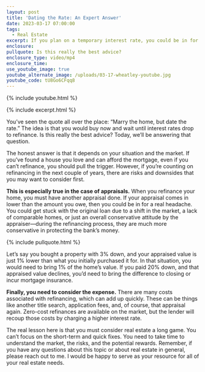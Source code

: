 ```yaml
---
layout: post
title: 'Dating the Rate: An Expert Answer'
date: 2023-03-17 07:00:00
tags:
  - Real Estate
excerpt: If you plan on a temporary interest rate, you could be in for a headache.
enclosure:
pullquote: Is this really the best advice?
enclosure_type: video/mp4
enclosure_time:
use_youtube_image: true
youtube_alternate_image: /uploads/03-17-wheatley-youtube.jpg
youtube_code: tU8Go6CFqq8
---
```

{% include youtube.html %}

{% include excerpt.html %}&nbsp;

You’ve seen the quote all over the place: “Marry the home, but date the rate.” The idea is that you would buy now and wait until interest rates drop to refinance. Is this really the best advice? Today, we’ll be answering that question.

The honest answer is that it depends on your situation and the market. If you’ve found a house you love and can afford the mortgage, even if you can’t refinance, you should pull the trigger. However, if you’re counting on refinancing in the next couple of years, there are risks and downsides that you may want to consider first.

**This is especially true in the case of appraisals.** When you refinance your home, you must have another appraisal done. If your appraisal comes in lower than the amount you owe, then you could be in for a real headache. You could get stuck with the original loan due to a shift in the market, a lack of comparable homes, or just an overall conservative attitude by the appraiser—during the refinancing process, they are much more conservative in protecting the bank’s money.

{% include pullquote.html %}

Let’s say you bought a property with 3% down, and your appraised value is just 1% lower than what you initially purchased it for. In that situation, you would need to bring 1% of the home’s value. If you paid 20% down, and that appraised value declines, you’d need to bring the difference to closing or incur mortgage insurance.

**Finally, you need to consider the expense.** There are many costs associated with refinancing, which can add up quickly. These can be things like another title search, application fees, and, of course, that appraisal again. Zero-cost refinances are available on the market, but the lender will recoup those costs by charging a higher interest rate.

The real lesson here is that you must consider real estate a long game. You can’t focus on the short-term and quick fixes. You need to take time to understand the market, the risks, and the potential rewards. Remember, if you have any questions about this topic or about real estate in general, please reach out to me. I would be happy to serve as your resource for all of your real estate needs.